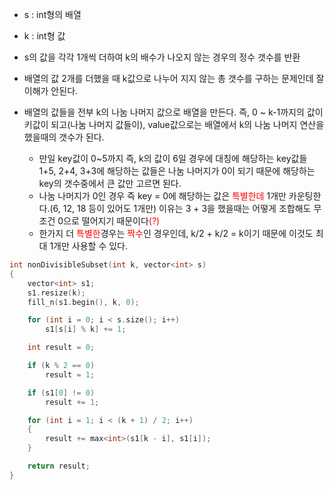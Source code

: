 - s : int형의 배열
- k : int형 값
- s의 값을 각각 1개씩 더하여 k의 배수가 나오지 않는 경우의 정수 갯수를 반환

- 배열의 값 2개를 더했을 때 k값으로 나누어 지지 않는 총 갯수를 구하는 문제인데 잘 이해가 안된다.
- 배열의 값들을 전부 k의 나눔 나머지 값으로 배열을 만든다. 즉, 0 ~ k-1까지의 값이 키값이 되고(나눔 나머지 값들이), value값으로는 배열에서 k의 나눔 나머지 연산을 했을때의 갯수가 된다.
	- 만일 key값이 0~5까지 즉, k의 값이 6일 경우에 대칭에 해당하는 key값들 1+5, 2+4, 3+3에 해당하는 값들은 나눔 나머지가 0이 되기 때문에 해당하는 key의 갯수중에서 큰 값만 고르면 된다.
	- 나눔 나머지가 0인 경우 즉 key = 0에 해당하는 값은 <font color="red">특별한데</font> 1개만 카운팅한다.(6, 12, 18 등이 있어도 1개만) 이유는 3 + 3을 했을때는 어떻게 조합해도 무조건 0으로 떨어지기 때문이다<font color="red">(?)</font>
	- 한가지 더 <font color="red">특별한</font>경우는 <font color="red">짝수</font>인 경우인데, k/2 + k/2 = k이기 때문에 이것도 최대 1개만 사용할 수 있다.
```C++
int nonDivisibleSubset(int k, vector<int> s)
{
	vector<int> s1;
	s1.resize(k);
	fill_n(s1.begin(), k, 0);

	for (int i = 0; i < s.size(); i++)
		s1[s[i] % k] += 1;

	int result = 0;

	if (k % 2 == 0)
		result = 1;

	if (s1[0] != 0)
		result += 1;

	for (int i = 1; i < (k + 1) / 2; i++)
	{
		result += max<int>(s1[k - i], s1[i]);
	}

	return result;
}
```